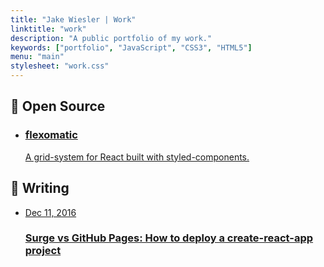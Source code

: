 ```yaml
---
title: "Jake Wiesler | Work"
linktitle: "work"
description: "A public portfolio of my work."
keywords: ["portfolio", "JavaScript", "CSS3", "HTML5"]
menu: "main"
stylesheet: "work.css"
---
```


<div class="work__container">
  <div class="work__container-inner">
    <div class="work__section">
      <h2 class="work__section-header">🚀 Open Source</h2>
      <ul class="work__items">    
        <li class="work__item">
          <a href="https://flexomatic.netlify.com/" target="_blank" class="work__item-link">
            <h3 class="work__item-title">flexomatic</h3>
            <p class="work__item-description">A grid-system for React built with styled-components.</p>
          </a>
        </li>
      </ul>
    </div>
    <div class="work__section">
      <h2 class="work__section-header">📝 Writing</h2>
      <ul class="work__items">    
        <li class="work__item">
          <a href="https://medium.freecodecamp.org/surge-vs-github-pages-deploying-a-create-react-app-project-c0ecbf317089" target="_blank" class="work__item-link">
            <p class="work__item-date">Dec 11, 2016</p>
            <h3 class="work__item-title">Surge vs GitHub Pages: How to deploy a create-react-app project</h3>
          </a>
        </li>
      </ul>
    </div>
  </div>
</div>